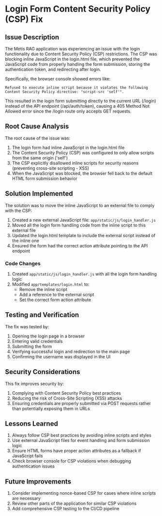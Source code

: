 # Login Form Content Security Policy (CSP) Fix

## Issue Description

The Metis RAG application was experiencing an issue with the login functionality due to Content Security Policy (CSP) restrictions. The CSP was blocking inline JavaScript in the login.html file, which prevented the JavaScript code from properly handling the form submission, storing the authentication token, and redirecting after login.

Specifically, the browser console showed errors like:

```
Refused to execute inline script because it violates the following Content Security Policy directive: "script-src 'self'".
```

This resulted in the login form submitting directly to the current URL (/login) instead of the API endpoint (/api/auth/token), causing a 405 Method Not Allowed error since the /login route only accepts GET requests.

## Root Cause Analysis

The root cause of the issue was:

1. The login form had inline JavaScript in the login.html file
2. The Content Security Policy (CSP) was configured to only allow scripts from the same origin ('self')
3. The CSP explicitly disallowed inline scripts for security reasons (preventing cross-site scripting - XSS)
4. When the JavaScript was blocked, the browser fell back to the default HTML form submission behavior

## Solution Implemented

The solution was to move the inline JavaScript to an external file to comply with the CSP:

1. Created a new external JavaScript file: `app/static/js/login_handler.js`
2. Moved all the login form handling code from the inline script to this external file
3. Updated the login.html template to include the external script instead of the inline one
4. Ensured the form had the correct action attribute pointing to the API endpoint

### Code Changes

1. Created `app/static/js/login_handler.js` with all the login form handling logic
2. Modified `app/templates/login.html` to:
   - Remove the inline script
   - Add a reference to the external script
   - Set the correct form action attribute

## Testing and Verification

The fix was tested by:

1. Opening the login page in a browser
2. Entering valid credentials
3. Submitting the form
4. Verifying successful login and redirection to the main page
5. Confirming the username was displayed in the UI

## Security Considerations

This fix improves security by:

1. Complying with Content Security Policy best practices
2. Reducing the risk of Cross-Site Scripting (XSS) attacks
3. Ensuring credentials are properly submitted via POST requests rather than potentially exposing them in URLs

## Lessons Learned

1. Always follow CSP best practices by avoiding inline scripts and styles
2. Use external JavaScript files for event handling and form submission logic
3. Ensure HTML forms have proper action attributes as a fallback if JavaScript fails
4. Check browser console for CSP violations when debugging authentication issues

## Future Improvements

1. Consider implementing nonce-based CSP for cases where inline scripts are necessary
2. Review other parts of the application for similar CSP violations
3. Add comprehensive CSP testing to the CI/CD pipeline